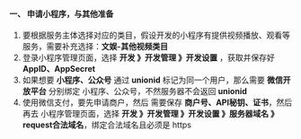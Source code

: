 #### 一、 申请小程序，与其他准备

1. 要根据服务主体选择对应的类目，假设开发的小程序有提供视频播放、观看等服务，需要补充选择：**文娱-其他视频类目**
2. 登录小程序管理页面，选择 **开发 》开发管理 》开发设置** ，获取并保存好 **AppID、AppSecret**
3. 如果想要 **小程序、公众号** 通过 **unionid** 标记为同一个用户，那么需要 **微信开放平台** 分别绑定 小程序、公众号，不然服务器不会返回 **unionid**
4. 使用微信支付，要先申请商户，然后 需要保存 **商户号、API秘钥、证书**，然后再去 小程序管理页面，选择 **开发 》开发管理 》开发设置 》服务器域名 》request合法域名**，绑定合法域名且必须是 https




